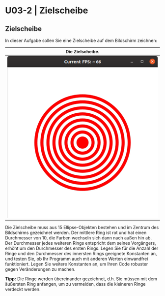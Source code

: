 # U03-2 | Zielscheibe

## **Zielscheibe**

In dieser Aufgabe sollen Sie eine Zielscheibe auf dem Bildschirm
zeichnen:

| Die Zielscheibe. |
|:----:|
| ![Target](docs/u03-target.png) |

Die Zielscheibe muss aus 15 Ellipse-Objekten bestehen und im Zentrum des Bildschirms gezeichnet werden. Der mittlere Ring ist rot und hat einen Durchmesser von 10, die Farben wechseln sich dann nach außen hin ab. Der Durchmesser jedes weiteren Rings entspricht dem seines Vorgängers, erhöht um den Durchmesser des ersten Rings.  Legen Sie für die Anzahl der Ringe und den Durchmesser des innersten Rings geeignete Konstanten an, und testen Sie, ob Ihr Programm auch mit anderen Werten einwandfrei funktioniert. Legen Sie weitere Konstanten an, um Ihren Code robuster gegen Veränderungen zu machen.

**Tipp:** Die Ringe werden übereinander gezeichnet, d.h. Sie müssen mit dem äußersten Ring anfangen, um zu vermeiden, dass die kleineren Ringe verdeckt werden.
